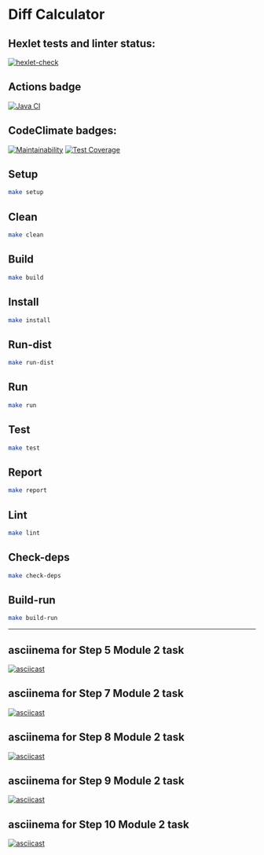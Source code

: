 # Diff Calculator

## Hexlet tests and linter status:
[![hexlet-check](https://github.com/nuuska-muikkunen/java-project-71/actions/workflows/hexlet-check.yml/badge.svg)](https://github.com/nuuska-muikkunen/java-project-71/actions/workflows/hexlet-check.yml)
## Actions badge
[![Java CI](https://github.com/nuuska-muikkunen/java-project-71/actions/workflows/my-jacoco.yml/badge.svg?event=push)](https://github.com/nuuska-muikkunen/java-project-71/actions/workflows/my-jacoco.yml)
## CodeClimate badges:
[![Maintainability](https://api.codeclimate.com/v1/badges/03107652df1201852cd4/maintainability)](https://codeclimate.com/github/nuuska-muikkunen/java-project-71/maintainability)
[![Test Coverage](https://api.codeclimate.com/v1/badges/03107652df1201852cd4/test_coverage)](https://codeclimate.com/github/nuuska-muikkunen/java-project-71/test_coverage)

## Setup
```sh
make setup
```
## Clean
```sh
make clean
```	
## Build
```sh
make build
```
## Install
```sh
make install
```
## Run-dist
```sh
make run-dist
```
## Run
```sh
make run
```
## Test
```sh
make test
```
## Report
```sh
make report
```
## Lint
```sh
make lint
```
## Check-deps
```sh
make check-deps
```
## Build-run
```sh
make build-run
```
---

## asciinema for Step 5 Module 2 task
[![asciicast](https://asciinema.org/a/602233.svg)](https://asciinema.org/a/602233)
## asciinema for Step 7 Module 2 task
[![asciicast](https://asciinema.org/a/604347.svg)](https://asciinema.org/a/604347)
## asciinema for Step 8 Module 2 task
[![asciicast](https://asciinema.org/a/604896.svg)](https://asciinema.org/a/604896)
## asciinema for Step 9 Module 2 task
[![asciicast](https://asciinema.org/a/605846.svg)](https://asciinema.org/a/605846)
## asciinema for Step 10 Module 2 task
[![asciicast](https://asciinema.org/a/606411.svg)](https://asciinema.org/a/606411)
